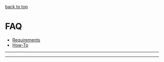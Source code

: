 <A NAME="top">
<A HREF="#top">back to top</A>

# FAQ

* [Requirements](#requirements)
* [How-To](#how-to)

---
---
